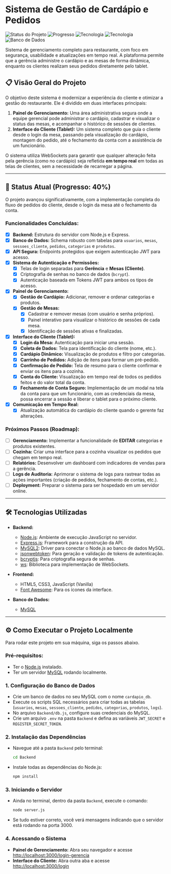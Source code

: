 # Sistema de Gestão de Cardápio e Pedidos

![Status do Projeto](https://img.shields.io/badge/status-em%20desenvolvimento-yellow )
![Progresso](https://img.shields.io/badge/progresso-40%25-orange )
![Tecnologia](https://img.shields.io/badge/backend-Node.js%20%26%20Express-green )
![Tecnologia](https://img.shields.io/badge/frontend-HTML,%20CSS,%20JS-blue )
![Banco de Dados](https://img.shields.io/badge/database-MySQL-blueviolet )

Sistema de gerenciamento completo para restaurante, com foco em segurança, usabilidade e atualizações em tempo real. A plataforma permite que a gerência administre o cardápio e as mesas de forma dinâmica, enquanto os clientes realizam seus pedidos diretamente pelo tablet.

## 📋 Visão Geral do Projeto

O objetivo deste sistema é modernizar a experiência do cliente e otimizar a gestão do restaurante. Ele é dividido em duas interfaces principais:

1.  **Painel de Gerenciamento:** Uma área administrativa segura onde a equipe gerencial pode administrar o cardápio, cadastrar e visualizar o status das mesas, e acompanhar o histórico de sessões de clientes.
2.  **Interface do Cliente (Tablet):** Um sistema completo que guia o cliente desde o login da mesa, passando pela visualização do cardápio, montagem do pedido, até o fechamento da conta com a assistência de um funcionário.

O sistema utiliza WebSockets para garantir que qualquer alteração feita pela gerência (como no cardápio) seja refletida **em tempo real** em todas as telas de clientes, sem a necessidade de recarregar a página.

---

## 🚀 Status Atual (Progresso: 40%)

O projeto avançou significativamente, com a implementação completa do fluxo de pedidos do cliente, desde o login da mesa até o fechamento da conta.

### Funcionalidades Concluídas:
-   [x] **Backend:** Estrutura do servidor com Node.js e Express.
-   [x] **Banco de Dados:** Schema robusto com tabelas para `usuarios`, `mesas`, `sessoes_cliente`, `pedidos`, `categorias` e `produtos`.
-   [x] **API Segura:** Endpoints protegidos que exigem autenticação JWT para acesso.
-   [x] **Sistema de Autenticação e Permissões:**
    -   [x] Telas de login separadas para **Gerência** e **Mesas (Cliente)**.
    -   [x] Criptografia de senhas no banco de dados (`bcrypt`).
    -   [x] Autenticação baseada em Tokens JWT para ambos os tipos de acesso.
-   [x] **Painel de Gerenciamento:**
    -   [x] **Gestão de Cardápio:** Adicionar, remover e ordenar categorias e produtos.
    -   [x] **Gestão de Mesas:**
        -   [x] Cadastrar e remover mesas (com usuário e senha próprios).
        -   [x] Painel interativo para visualizar o histórico de sessões de cada mesa.
        -   [x] Identificação de sessões ativas e finalizadas.
-   [x] **Interface do Cliente (Tablet):**
    -   [x] **Login da Mesa:** Autenticação para iniciar uma sessão.
    -   [x] **Coleta de Dados:** Tela para identificação do cliente (nome, etc.).
    -   [x] **Cardápio Dinâmico:** Visualização de produtos e filtro por categorias.
    -   [x] **Carrinho de Pedidos:** Adição de itens para formar um pré-pedido.
    -   [x] **Confirmação de Pedido:** Tela de resumo para o cliente confirmar e enviar os itens para a cozinha.
    -   [x] **Conta do Cliente:** Visualização em tempo real de todos os pedidos feitos e do valor total da conta.
    -   [x] **Fechamento de Conta Seguro:** Implementação de um modal na tela da conta para que um funcionário, com as credenciais da mesa, possa encerrar a sessão e liberar o tablet para o próximo cliente.
-   [x] **Comunicação em Tempo Real:**
    -   [x] Atualização automática do cardápio do cliente quando o gerente faz alterações.

### Próximos Passos (Roadmap):
-   [ ] **Gerenciamento:** Implementar a funcionalidade de **EDITAR** categorias e produtos existentes.
-   [ ] **Cozinha:** Criar uma interface para a cozinha visualizar os pedidos que chegam em tempo real.
-   [ ] **Relatórios:** Desenvolver um dashboard com indicadores de vendas para a gerência.
-   [ ] **Logs de Auditoria:** Aprimorar o sistema de logs para rastrear todas as ações importantes (criação de pedidos, fechamento de contas, etc.).
-   [ ] **Deployment:** Preparar o sistema para ser hospedado em um servidor online.

---

## 🛠️ Tecnologias Utilizadas

*   **Backend:**
    *   [Node.js](https://nodejs.org/ ): Ambiente de execução JavaScript no servidor.
    *   [Express.js](https://expressjs.com/ ): Framework para a construção da API.
    *   [MySQL2](https://github.com/sidorares/node-mysql2 ): Driver para conectar o Node.js ao banco de dados MySQL.
    *   [jsonwebtoken](https://github.com/auth0/node-jsonwebtoken ): Para geração e validação de tokens de autenticação.
    *   [bcryptjs](https://github.com/dcodeIO/bcrypt.js ): Para criptografia segura de senhas.
    *   [ws](https://github.com/websockets/ws ): Biblioteca para implementação de WebSockets.

*   **Frontend:**
    *   HTML5, CSS3, JavaScript (Vanilla)
    *   [Font Awesome](https://fontawesome.com/ ): Para os ícones da interface.

*   **Banco de Dados:**
    *   [MySQL](https://www.mysql.com/ )

---

## ⚙️ Como Executar o Projeto Localmente

Para rodar este projeto em sua máquina, siga os passos abaixo.

### Pré-requisitos:
*   Ter o [Node.js](https://nodejs.org/ ) instalado.
*   Ter um servidor [MySQL](https://www.mysql.com/ ) rodando localmente.

### 1. Configuração do Banco de Dados
-   Crie um banco de dados no seu MySQL com o nome `cardapio_db`.
-   Execute os scripts SQL necessários para criar todas as tabelas (`usuarios`, `mesas`, `sessoes_cliente`, `pedidos`, `categorias`, `produtos`, `logs`).
-   No arquivo `Backend/db.js`, configure suas credenciais do MySQL.
-   Crie um arquivo `.env` na pasta `Backend` e defina as variáveis `JWT_SECRET` e `REGISTER_SECRET_TOKEN`.

### 2. Instalação das Dependências
-   Navegue até a pasta `Backend` pelo terminal:
    ```bash
    cd Backend
    ```
-   Instale todas as dependências do Node.js:
    ```bash
    npm install
    ```

### 3. Iniciando o Servidor
-   Ainda no terminal, dentro da pasta `Backend`, execute o comando:
    ```bash
    node server.js
    ```
-   Se tudo estiver correto, você verá mensagens indicando que o servidor está rodando na porta 3000.

### 4. Acessando o Sistema
-   **Painel de Gerenciamento:** Abra seu navegador e acesse [http://localhost:3000/login-gerencia](http://localhost:3000/login-gerencia )
-   **Interface do Cliente:** Abra outra aba e acesse [http://localhost:3000/login](http://localhost:3000/login )
